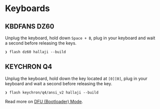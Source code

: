 # Keyboards

## KBDFANS DZ60

Unplug the keyboard, hold down `Space + B`, plug in your keyboard and wait a
second before releasing the keys.

```shell
❯ flash dz60 hallaji --build
```

## KEYCHRON Q4

Unplug the keyboard, hold down the key located at `[0][0]`, plug in your keyboard
and wait a second before releasing the key.

```shell
❯ flash keychron/q4/ansi_v2 hallaji --build
```

Read more on [DFU (Bootloader) Mode](https://docs.qmk.fm/#/newbs_flashing?id=put-your-keyboard-into-dfu-bootloader-mode).
